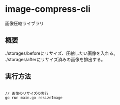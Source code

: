 # image-compress-cli

画像圧縮ライブラリ

## 概要

./storages/beforeにリサイズ、圧縮したい画像を入れる。  
./storages/afterにリサイズ済みの画像を排出する。

## 実行方法

```

// 画像のリサイズの実行
go run main.go resizeImage

```
